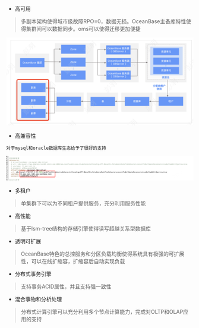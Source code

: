- 高可用

> 多副本架构使得城市级故障RPO=0，数据无损。OceanBase主备库特性使得集群间可以数据同步。oms可以使得迁移更加便捷

![高可用](img/1.png)

- 高兼容性

`对于mysql和oracle数据库生态给予了很好的支持`

![高兼容性](img/2.png)

- 多租户

> 单集群下可以为不同租户提供服务，充分利用服务性能

- 高性能

> 基于lsm-tree结构的存储引擎使得读写超越关系型数据库

- 透明可扩展

> OceanBase特色的总控服务和分区负载均衡使得系统具有极强的可扩展性，可以在线扩缩容，扩缩容后自动实现负载

- 分布式事务引擎

> 支持事务ACID属性，并且支持强一致性

- 混合事物和分析处理

> 分布式计算引擎可以充分利用多个节点计算能力，完成对OLTP和OLAP应用的支持
